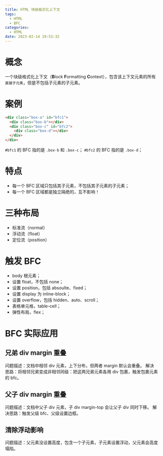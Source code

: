 ```yaml
---
title: HTML 块级格式化上下文
tags:
  - HTML
  - BFC
categories:
  - HTML
date: 2023-02-14 19:53:32
---
```


# 概念

一个块级格式化上下文（**B**lock **F**ormatting **C**ontext），包含该上下文元素的所有`直接子元素`，但是不包括子元素的子元素。

# 案例

```HTML
<div class="box-a" id="bfc1">
  <div class="box-b"></div>
  <div class="box-c" id="bfc2">
    <div class="box-d"></div>
  </div>
</div>
```

`#bfc1` 的 BFC 指的是 `.box-b` 和 `.box-c`；
`#bfc2` 的 BFC 指的是 `.box-d`；

# 特点

- 每一个 BFC 区域只包括其子元素，不包括其子元素的子元素；
- 每一个 BFC 区域都是独立隔绝的，互不影响！

# 三种布局

- 标准流（normal）
- 浮动流（float）
- 定位流（position）

# 触发 BFC

- body 根元素；
- 设置 float，不包括 none；
- 设置 position，包括 absoulte、fixed；
- 设置 display 为 inline-block；
- 设置 overflow，包括 hidden、auto、scroll；
- 表格单元格，table-cell；
- 弹性布局，flex；

# BFC 实际应用

## 兄弟 div margin 重叠

问题描述：文档中相邻 div 元素，上下分布，但两者 margin 默认会重叠。
解决思路：将相邻兄弟变成非相邻同级：把这两兄弟元素各用 div 包裹，触发包裹元素的 bfc。

## 父子 div margin 重叠

问题描述：文档中父子 div 元素，子 div margin-top 会让父子 div 同时下移。
解决思路：触发父级 bfc、父级设置边框。

## 清除浮动影响

问题描述：父元素没设置高度，包含一个子元素，子元素设置浮动，父元素会高度塌陷。
